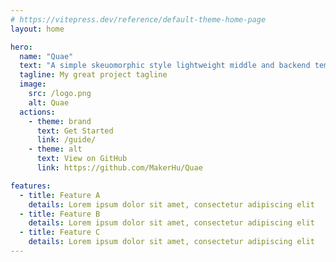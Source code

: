 ```yaml
---
# https://vitepress.dev/reference/default-theme-home-page
layout: home

hero:
  name: "Quae"
  text: "A simple skeuomorphic style lightweight middle and backend template."
  tagline: My great project tagline
  image:
    src: /logo.png
    alt: Quae
  actions:
    - theme: brand
      text: Get Started
      link: /guide/
    - theme: alt
      text: View on GitHub
      link: https://github.com/MakerHu/Quae

features:
  - title: Feature A
    details: Lorem ipsum dolor sit amet, consectetur adipiscing elit
  - title: Feature B
    details: Lorem ipsum dolor sit amet, consectetur adipiscing elit
  - title: Feature C
    details: Lorem ipsum dolor sit amet, consectetur adipiscing elit
---
```


<style>
:root {
  --vp-home-hero-name-color: transparent;
  --vp-home-hero-name-background: -webkit-linear-gradient(120deg, #bd34fe 30%, #41d1ff);

  --vp-home-hero-image-background-image: linear-gradient(-45deg, #bd34fe 50%, #47caff 50%);
  --vp-home-hero-image-filter: blur(40px);
}

@media (min-width: 640px) {
  :root {
    --vp-home-hero-image-filter: blur(56px);
  }
}

@media (min-width: 960px) {
  :root {
    --vp-home-hero-image-filter: blur(72px);
  }
}
</style>
